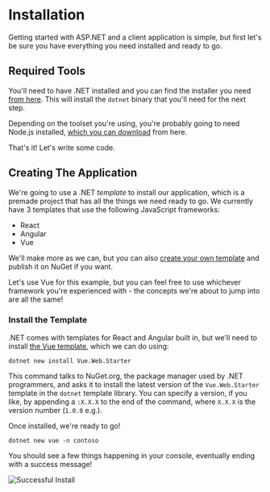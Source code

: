 # Installation

Getting started with ASP.NET and a client application is simple, but first let's be sure you have everything you need installed and ready to go.

## Required Tools

You'll need to have .NET installed and you can find the installer you need [from here](https://dotnet.microsoft.com/en-us/download/dotnet-framework). This will install the `dotnet` binary that you'll need for the next step.

Depending on the toolset you're using, you're probably going to need Node.js installed, [which you can download](https://nodejs.org) from here.

That's it! Let's write some code.

## Creating The Application

We're going to use a .NET *template* to install our application, which is a premade project that has all the things we need ready to go. We currently have 3 templates that use the following JavaScript frameworks:

 - React
 - Angular
 - Vue

We'll make more as we can, but you can also [create your own template](/advanced/templates) and publish it on NuGet if you want.

Let's use Vue for this example, but you can feel free to use whichever framework you're experienced with - the concepts we're about to jump into are all the same!

### Install the Template

.NET comes with templates for React and Angular built in, but we'll need to install [the Vue template](https://www.nuget.org/packages/Vue.Web.Starter/), which we can do using:

```
dotnet new install Vue.Web.Starter
```

This command talks to NuGet.org, the package manager used by .NET programmers, and asks it to install the latest version of the `Vue.Web.Starter` template in the `dotnet` template library. You can specify a version, if you like, by appending a `:X.X.X` to the end of the command, where `X.X.X` is the version number (`1.0.0` e.g.).

Once installed, we're ready to go!

```
dotnet new vue -n contoso
```

You should see a few things happening in your console, eventually ending with a success message!

![Successful Install](/img/01_success.jpg)
